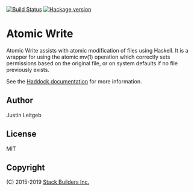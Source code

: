 [![Build Status](https://travis-ci.org/stackbuilders/atomic-write.svg?branch=master)](https://travis-ci.org/stackbuilders/atomic-write) [![Hackage version](https://img.shields.io/hackage/v/atomic-write.svg)](http://hackage.haskell.org/package/atomic-write)

# Atomic Write

Atomic Write assists with atomic modification of files using
Haskell. It is a wrapper for using the atomic mv(1) operation which
correctly sets permissions based on the original file, or on system
defaults if no file previously exists.

See the
[Haddock documentation](http://hackage.haskell.org/package/atomic-write)
for more information.

## Author

Justin Leitgeb

## License

MIT

## Copyright

(C) 2015-2019 [Stack Builders Inc.](http://www.stackbuilders.com/)

